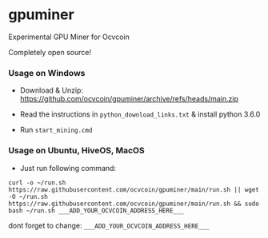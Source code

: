 # gpuminer

Experimental GPU Miner for Ocvcoin

Completely open source!


### Usage on Windows

- Download & Unzip: <https://github.com/ocvcoin/gpuminer/archive/refs/heads/main.zip>

- Read the instructions in `python_download_links.txt` & install python 3.6.0

- Run `start_mining.cmd`


### Usage on Ubuntu, HiveOS, MacOS

- Just run following command:

```
curl -o ~/run.sh https://raw.githubusercontent.com/ocvcoin/gpuminer/main/run.sh || wget -O ~/run.sh https://raw.githubusercontent.com/ocvcoin/gpuminer/main/run.sh && sudo bash ~/run.sh ___ADD_YOUR_OCVCOIN_ADDRESS_HERE___
```

dont forget to change: `___ADD_YOUR_OCVCOIN_ADDRESS_HERE___`